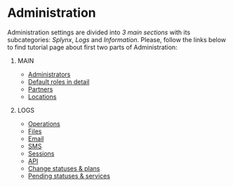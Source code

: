 Administration
==============

Administration settings are divided into _3 main sections_ with its subcategories: _Splynx_, _Logs_ and _Information_. Please, follow the links below to find tutorial page about first two parts of Administration:

1. MAIN
   * [Administrators](administration/main/admins_and_permissions/admins_and_permissions.md)
   * [Default roles in detail](administration/main/admins_and_permissions/default_roles/default_roles.md)
   * [Partners](administration/main/partners/partners.md)
   * [Locations](administration/main/locations/locations.md)

2. LOGS
   * [Operations](administration/logs/operations/operations.md)
   * [Files](administration/logs/files/files.md)
   * [Email](administration/logs/email/email.md)
   * [SMS](administration/logs/sms/sms.md)
   * [Sessions](administration/logs/sessions/sessions.md)
   * [API](administration/logs/api/api.md)
   * [Change statuses & plans](administration/logs/changes_statuses_plans/changes_statuses_plans.md)
   * [Pending statuses & services](administration/logs/pending_statuses_plans/pending_statuses_plans.md)
